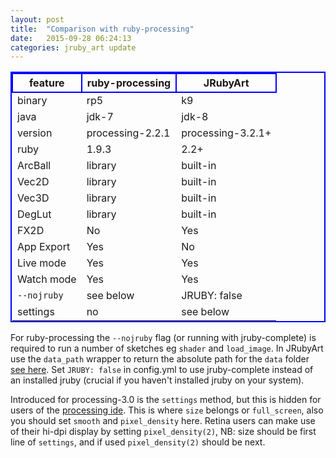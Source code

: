 ```yaml
---
layout: post
title:  "Comparison with ruby-processing"
date:   2015-09-28 06:24:13
categories: jruby_art update
---
```


<style>
table{
    border-collapse: collapse;
    border-spacing: 0;
    border:2px solid #0000FF;
}

th{
    border:2px solid #0000FF;
}
</style>

|feature       |  ruby-processing  |  JRubyArt       |
|----------    |---------------    |-----------      |
|binary        |rp5                |k9               |
|java          |jdk-7              |jdk-8            |
|version       |processing-2.2.1   |processing-3.2.1+|
|ruby          |1.9.3              |2.2+             |
|ArcBall       |library            |built-in         |
|Vec2D         |library            |built-in         |
|Vec3D         |library            |built-in         |
|DegLut        |library            |built-in         |
|FX2D          |No                 |Yes              |
|App Export    |Yes                |No               |
|Live mode     |Yes                |Yes              |
|Watch mode    |Yes                |Yes              |
|`--nojruby`   |see below          |JRUBY: false     |
|settings      |no                 |see below        |


For ruby-processing the `--nojruby` flag (or running with jruby-complete) is required to run a number of sketches eg `shader` and `load_image`. In JRubyArt use the `data_path` wrapper to return the absolute path for the `data` folder [see here][here]. Set `JRUBY: false` in config.yml to use jruby-complete instead of an installed jruby (crucial if you haven't installed jruby on your system).

Introduced for processing-3.0 is the `settings` method, but this is hidden for users of the [processing ide][settings]. This is where `size` belongs or `full_screen`, also you should set `smooth` and `pixel_density` here. Retina users can make use of their hi-dpi display by setting `pixel_density(2)`, NB: size should be first line of `settings`, and if used `pixel_density(2)` should be next.

[settings]:https://processing.org/reference/settings_.html
[here]:{{site.github.url}}/data_path/
